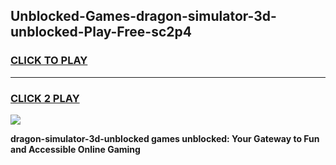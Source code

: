 
## Unblocked-Games-dragon-simulator-3d-unblocked-Play-Free-sc2p4
<h3>
<a href="https://premium76.site?title=dragon-simulator-3d-unblocked&ref=19M">CLICK TO PLAY</a></h3>
<hr>

<h3>
<a href="https://premium76.site?title=dragon-simulator-3d-unblocked&ref=19M">CLICK 2 PLAY</a>
  
</h3>

<a href="https://premium76.site?title=dragon-simulator-3d-unblocked&ref=19M"><img src="https://clearcache.store/games.png"></a>


**dragon-simulator-3d-unblocked games unblocked: Your Gateway to Fun and Accessible Online Gaming**
